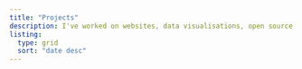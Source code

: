 ```yaml
---
title: "Projects"
description: I've worked on websites, data visualisations, open source packages and other fun things. 
listing:
  type: grid
  sort: "date desc"
---
```

